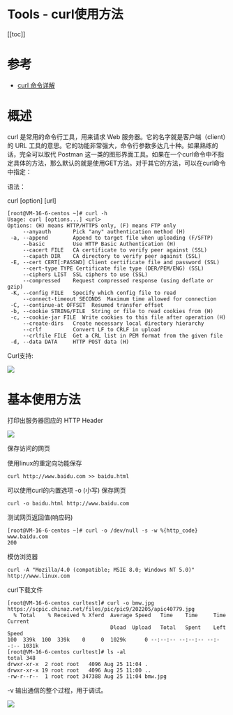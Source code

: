 # Tools - curl使用方法

[[toc]]

# 参考

* [curl 命令详解](https://blog.csdn.net/Lakers2015/article/details/128627020)

# 概述

curl 是常用的命令行工具，用来请求 Web 服务器。它的名字就是客户端（client）的 URL 工具的意思。它的功能非常强大，命令行参数多达几十种。如果熟练的话，完全可以取代 Postman 这一类的图形界面工具。如果在一个curl命令中不指定具体的方法，那么默认的就是使用GET方法。对于其它的方法，可以在curl命令中指定：

语法：

curl [option] [url]

```shell
[root@VM-16-6-centos ~]# curl -h
Usage: curl [options...] <url>
Options: (H) means HTTP/HTTPS only, (F) means FTP only
     --anyauth       Pick "any" authentication method (H)
 -a, --append        Append to target file when uploading (F/SFTP)
     --basic         Use HTTP Basic Authentication (H)
     --cacert FILE   CA certificate to verify peer against (SSL)
     --capath DIR    CA directory to verify peer against (SSL)
 -E, --cert CERT[:PASSWD] Client certificate file and password (SSL)
     --cert-type TYPE Certificate file type (DER/PEM/ENG) (SSL)
     --ciphers LIST  SSL ciphers to use (SSL)
     --compressed    Request compressed response (using deflate or gzip)
 -K, --config FILE   Specify which config file to read
     --connect-timeout SECONDS  Maximum time allowed for connection
 -C, --continue-at OFFSET  Resumed transfer offset
 -b, --cookie STRING/FILE  String or file to read cookies from (H)
 -c, --cookie-jar FILE  Write cookies to this file after operation (H)
     --create-dirs   Create necessary local directory hierarchy
     --crlf          Convert LF to CRLF in upload
     --crlfile FILE  Get a CRL list in PEM format from the given file
 -d, --data DATA     HTTP POST data (H)
```

Curl支持:

![](/_images/devops/tools/curl_support.png)

# 基本使用方法

打印出服务器回应的 HTTP Header

![](/_images/devops/tools/curl_baidu.png)

保存访问的网页

使用linux的重定向功能保存

`curl http://www.baidu.com >> baidu.html`

可以使用curl的内置选项 -o (小写) 保存网页

`curl -o baidu.html http://www.baidu.com`

测试网页返回值(响应码)

```
[root@VM-16-6-centos ~]# curl -o /dev/null -s -w %{http_code} www.baidu.com
200
```

模仿浏览器

`curl -A "Mozilla/4.0 (compatible; MSIE 8.0; Windows NT 5.0)" http://www.linux.com`

curl下载文件

```shell
[root@VM-16-6-centos curltest]# curl -o bmw.jpg https://scpic.chinaz.net/files/pic/pic9/202205/apic40779.jpg
  % Total    % Received % Xferd  Average Speed   Time    Time     Time  Current
                                 Dload  Upload   Total   Spent    Left  Speed
100  339k  100  339k    0     0  1029k      0 --:--:-- --:--:-- --:--:-- 1031k
[root@VM-16-6-centos curltest]# ls -al
total 348
drwxr-xr-x  2 root root   4096 Aug 25 11:04 .
drwxr-xr-x 19 root root   4096 Aug 25 11:00 ..
-rw-r--r--  1 root root 347388 Aug 25 11:04 bmw.jpg
```

-v 输出通信的整个过程，用于调试。

![](/_images/devops/tools/curl_v.png)

